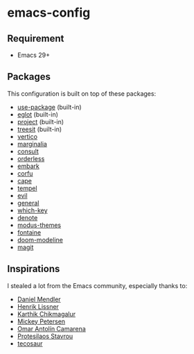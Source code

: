 # emacs-config

## Requirement
- Emacs 29+

## Packages

This configuration is built on top of these packages:

- [use-package](https://www.gnu.org/software/emacs/manual/html_mono/use-package.html) (built-in)
- [eglot](https://www.gnu.org/software/emacs/manual/html_mono/eglot.html) (built-in)
- [project](https://www.gnu.org/software/emacs/manual/html_node/emacs/Projects.html) (built-in)
- [treesit](https://www.gnu.org/software/emacs/manual/html_node/elisp/Parsing-Program-Source.html) (built-in)
- [vertico](https://github.com/minad/vertico)
- [marginalia](https://github.com/minad/marginalia)
- [consult](https://github.com/minad/consult)
- [orderless](https://github.com/oantolin/orderless)
- [embark](https://github.com/oantolin/embark)
- [corfu](https://github.com/minad/corfu)
- [cape](https://github.com/minad/cape)
- [tempel](https://github.com/minad/tempel)
- [evil](https://github.com/emacs-evil/evil)
- [general](https://github.com/noctuid/general.el)
- [which-key](https://github.com/justbur/emacs-which-key)
- [denote](https://github.com/protesilaos/denote)
- [modus-themes](https://protesilaos.com/emacs/modus-themes)
- [fontaine](https://protesilaos.com/emacs/fontaine)
- [doom-modeline](https://github.com/seagle0128/doom-modeline)
- [magit](https://magit.vc/)

## Inspirations

I stealed a lot from the Emacs community, especially thanks to:

- [Daniel Mendler](https://github.com/minad)
- [Henrik Lissner](https://github.com/hlissner)
- [Karthik Chikmagalur](https://github.com/karthink)
- [Mickey Petersen](https://www.masteringemacs.org/)
- [Omar Antolín Camarena](https://github.com/oantolin)
- [Protesilaos Stavrou](https://protesilaos.com/)
- [tecosaur](https://github.com/tecosaur)
